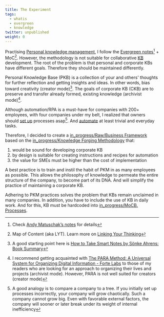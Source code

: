 ```yaml
---
title: The Experiment
tags:
  - whatis
  - evergreen
  - knowledge
twitter: unpublished
weight: 0
---
```


Practising [Personal knowledge management](https://en.wikipedia.org/wiki/Personal_knowledge_management), I follow the [Evergreen notes](https://notes.andymatuschak.org/Evergreen_notes)[^202207292146-1] + MoC[^202207292146-2]. However, the methodology is not suitable for collaborative [KB](Knowledge%20Base.md) development. The root of the problem is that personal and corporate KBs have different goals. Therefore they should be maintained differently.

[^202207292146-1]: Check [Andy Matuschak’s notes](https://notes.andymatuschak.org/) for details
[^202207292146-2]: Map of Content (aka LYT). Learn more on [Linking Your Thinking](https://www.linkingyourthinking.com/)

Personal Knowledge Base (PKB) is a collection of your and others' thoughts for further reflection and getting insights and ideas. In other words, bias toward creativity (creator mode)[^202208081715-1].
The goals of corporate KB (CKB) are to preserve and transfer already formed, existing knowledge (archivist mode)[^202208081715-2].

[^202208081715-1]: A good starting point here is [How to Take Smart Notes by Sönke Ahrens: Book Summary](https://aliabdaal.com/book-notes/how-to-take-smart-notes/)
[^202208081715-2]: I recommend getting acquainted with [The PARA Method: A Universal System for Organizing Digital Information - Forte Labs](https://fortelabs.co/blog/para/) to those of my readers who are looking for an approach to organizing their lives and projects (archivist mode). However, PARA is not well suited for creators (creator mode)

Although automation/RPA is a must-have for companies with 200+ employees, with four companies under my belt, I realized that owners should [set up](in_progress\Raw\Business%20Framework.md) processes asap[^202208081700-1]. And [automate](in_progress\Raw\Automation.md) at least trivial and everyday tasks.

[^202208081700-1]: A good analogy is to compare a company to a tree. If you initially set up processes incorrectly, your company will grow chaotically. Such a company cannot grow big. Even with favorable external factors, the company will sooner or later break under its weight of internal inefficiency

Therefore, I decided to create a [in_progress/Raw/Business Framework](in_progress\Raw\Business%20Framework.md) based on the [in_progress/Knowledge Forging Methodology](in_progress\Knowledge%20Forging%20Methodology.md) that:

1. would be sound for developing corporate KB
1. by design is suitable for creating instructions and recipes for automation
1. the value for SMEs must be higher than the cost of implementation

A best practice is to train and instil the habit of PKM in as many employees as possible. This allows the philosophy of knowledge to permeate the entire structure of the company, to become part of its DNA. And will simplify the practice of maintaining a corporate KB.

Adhering to PKM practices solves the problem that KBs remain unclaimed in many companies. In addition, you have to include the use of KB in daily work. And for this, KB must be hardcoded into [in_progress/MoCB. Processes](in_progress\MoCB.%20Processes.md).
